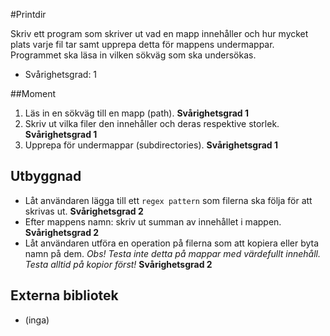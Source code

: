 
#Printdir

Skriv ett program som skriver ut vad en mapp innehåller och hur mycket plats varje fil tar samt upprepa detta för mappens undermappar. Programmet ska läsa in vilken sökväg som ska undersökas.

- Svårighetsgrad: 1

##Moment

1. Läs in en sökväg till en mapp (path). **Svårighetsgrad 1**
2. Skriv ut vilka filer den innehåller och deras respektive storlek. **Svårighetsgrad 1**
3. Upprepa för undermappar (subdirectories). **Svårighetsgrad 1**

## Utbyggnad

- Låt användaren lägga till ett `regex pattern` som filerna ska följa för att skrivas ut. **Svårighetsgrad 2**
- Efter mappens namn: skriv ut summan av innehållet i mappen. **Svårighetsgrad 2**
- Låt användaren utföra en operation på filerna som att kopiera eller byta namn på dem. *Obs! Testa inte detta på mappar med värdefullt innehåll. Testa alltid på kopior först!*  **Svårighetsgrad 2**

## Externa bibliotek
- (inga)
